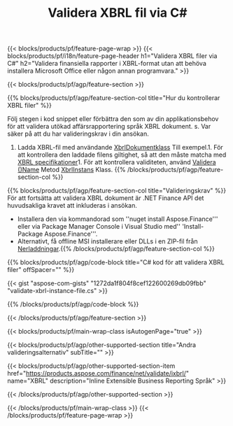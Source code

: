 ﻿---
title: Validera XBRL fil via C#
description: Samplingskod för filens XBRL validering. Använd API exempelkod för att validera sats XBRL filer inom .NET baserade program. 
url: /sv/net/validate/xbrl/
family: finance
platformtag: net
feature: validate
informat: XBRL
outformat: 
otherformats: 
---
{{< blocks/products/pf/feature-page-wrap >}}
{{< blocks/products/pf/i18n/feature-page-header h1="Validera XBRL filer via C#" h2="Validera finansiella rapporter i XBRL-format utan att behöva installera Microsoft Office eller någon annan programvara." >}}

{{< blocks/products/pf/agp/feature-section >}}

{{% blocks/products/pf/agp/feature-section-col title="Hur du kontrollerar XBRL filer" %}}

Följ stegen i kod snippet eller förbättra den som av din applikationsbehov för att validera utökad affärsrapportering språk XBRL dokument. s. Var säker på att du har valideringskrav i din ansökan.

1. Ladda XBRL-fil med användande [XbrlDokumentklass](https://apireference.aspose.com/finance/net/aspose.finance.xbrl/xbrldocument) Till exempel.1. För att kontrollera den laddade filens giltighet, så att den måste matcha med [XBRL specifikationer](http://www.xbrl.org/specification/inlinexbrl-part1/rec-2013-11-18/inlinexbrl-part1-rec-2013-11-18.html)1. För att kontrollera validiteten, använd [Validera ()Name](https://apireference.aspose.com/finance/net/aspose.finance.xbrl/xbrlinstance/methods/validate) Metod [XbrlInstans](https://apireference.aspose.com/finance/net/aspose.finance.xbrl/xbrlinstance) Klass.
{{% /blocks/products/pf/agp/feature-section-col %}}

{{% blocks/products/pf/agp/feature-section-col title="Valideringskrav" %}}
För att fortsätta att validera XBRL dokument är .NET Finance API det huvudsakliga kravet att inkluderas i ansökan. 
- Installera den via kommandorad som ''nuget install Aspose.Finance''' eller via Package Manager Console i Visual Studio med'' 'Install-Package Aspose.Finance'''.
- Alternativt, få offline MSI installerare eller DLLs i en ZIP-fil från [Nerladdningar](https://downloads.aspose.com/finance/net).{{% /blocks/products/pf/agp/feature-section-col %}}

{{% blocks/products/pf/agp/code-block title="C# kod för att validera XBRL filer" offSpacer="" %}}

{{< gist "aspose-com-gists" "1272da1f804f8cef122600269db09fbb" "validate-xbrl-instance-file.cs" >}}

{{% /blocks/products/pf/agp/code-block %}}

{{< /blocks/products/pf/agp/feature-section >}}

{{< blocks/products/pf/main-wrap-class isAutogenPage="true" >}}

{{< blocks/products/pf/agp/other-supported-section title="Andra valideringsalternativ" subTitle="" >}}

{{< blocks/products/pf/agp/other-supported-section-item href="https://products.aspose.com/finance/net/validate/ixbrl/" name="XBRL" description="Inline Extensible Business Reporting Språk" >}}

{{< /blocks/products/pf/agp/other-supported-section >}}

{{< /blocks/products/pf/main-wrap-class >}}
{{< /blocks/products/pf/feature-page-wrap >}}